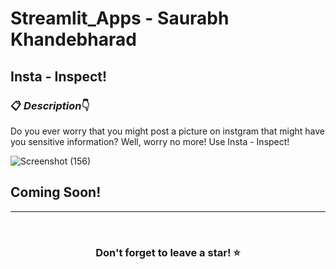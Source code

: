 # Streamlit_Apps - Saurabh Khandebharad
## Insta - Inspect!

### 📋 _Description_👇

Do you ever worry that you might post a picture on instgram that might have you sensitive information?
Well, worry no more!
Use Insta - Inspect!

![Screenshot (156)](https://github.com/Saurabhkhandebharad/Streamlit_Apps-SK/assets/104715190/0a15fcf5-0825-4920-a822-3ee05770587a)

## Coming Soon!

<hr />
<br />


### <div align="center">Don't forget to leave a star! ⭐️</div>
